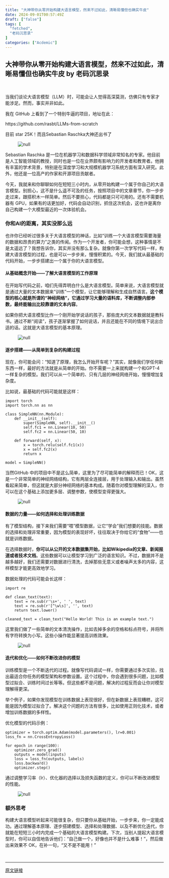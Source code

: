 ```yaml
---
title: "大神带你从零开始构建大语言模型，然来不过如此，清晰易懂但也确实牛皮"
date: 2024-09-01T00:57:49Z
draft: ["false"]
tags: [
  "fetched",
  "老码沉思录"
]
categories: ["Acdemic"]
---
```

大神带你从零开始构建大语言模型，然来不过如此，清晰易懂但也确实牛皮 by 老码沉思录
------
<div><br><p>当我们谈论大语言模型（LLM）时，可能会让人觉得高深莫测，仿佛只有专家才能涉足。然而，事实并非如此。</p><p>我在 GitHub 上看到了一个特别牛逼的项目，地址在此：</p><p>https://github.com/rasbt/LLMs-from-scratch</p><p>目前 star 25K！而且Sebastian Raschka大神还出书了</p><figure><img data-imgfileid="100001676" data-ratio="1.2531328320802004" data-src="https://mmbiz.qpic.cn/mmbiz_png/oXqG8ETvAemaicqmDfdLWCrheDSiav5jPS0dhfoVXqPY5WTGy0DCQFjaxSPHyDufz5G8aS6unjwLtd0FDMq8oGRQ/640?wx_fmt=png&amp;from=appmsg" data-type="png" data-w="1197" title="null" src="https://mmbiz.qpic.cn/mmbiz_png/oXqG8ETvAemaicqmDfdLWCrheDSiav5jPS0dhfoVXqPY5WTGy0DCQFjaxSPHyDufz5G8aS6unjwLtd0FDMq8oGRQ/640?wx_fmt=png&amp;from=appmsg"></figure><p>Sebastian Raschka 是一位在机器学习和数据科学领域非常知名的专家。他目前是人工智能领域的教授，同时也是一位在业界颇有影响力的开发者和教育者。他拥有丰富的学术背景，特别是在深度学习和大规模机器学习系统方面有深入研究。此外，他还是一位高产的作家和开源项目贡献者。</p><p>今天，我就来和你聊聊如何在短短三小时内，从零开始构建一个属于你自己的大语言模型。别担心，这不是什么遥不可及的任务，按照项目中的文章章节，你一步步走过来，跟搭积木一样简单。然后不要担心，代码都是只可可用的。还有不需要机器有 GPU，如果有的话更加好，代码会自动识别，抓住这次机会，这也许是离你自己构建一个大模型最近的一次体验机会。</p><h3>你和AI的距离，其实没那么远</h3><p>也许你已经听过很多关于大语言模型的神话，比如“训练一个大语言模型需要海量的数据和昂贵的算力”之类的传闻。作为一个开发者，你可能会想，这种事情是不是太遥远了？我想告诉你，其实并没有那么复杂。就像你第一次学写代码一样，构建大语言模型的过程，也是可以一步步来，慢慢积累的。今天，我们就从最基础的代码开始，一步步搭建出一个属于你的大语言模型。</p><h4>从基础概念开始——了解大语言模型的工作原理</h4><p>在开始写代码之前，咱们先得弄明白什么是大语言模型。简单来说，大语言模型就是通过大量的文本数据来“训练”一个模型，让它能够理解和生成自然语言。<strong>这个模型的核心就是所谓的“神经网络”，它通过学习大量的语料库，不断调整内部参数，最终能输出比较靠谱的文本内容</strong>。</p><p>如果你把大语言模型比作一个刚开始学说话的孩子，那些庞大的文本数据就是教科书。通过不断“阅读”，孩子逐渐掌握了如何说话，并且还能在不同的情境下说出合适的话。这就是大语言模型的基本原理。</p><figure><img data-imgfileid="100001674" data-ratio="0.4459745762711864" data-src="https://mmbiz.qpic.cn/mmbiz_png/oXqG8ETvAemaicqmDfdLWCrheDSiav5jPSNkYvlOKYAfYknLkcjcajsLBic2fWzg3CuMqBcp709FZKF7fUkYDEPqQ/640?wx_fmt=png&amp;from=appmsg" data-type="png" data-w="1888" title="null" src="https://mmbiz.qpic.cn/mmbiz_png/oXqG8ETvAemaicqmDfdLWCrheDSiav5jPSNkYvlOKYAfYknLkcjcajsLBic2fWzg3CuMqBcp709FZKF7fUkYDEPqQ/640?wx_fmt=png&amp;from=appmsg"></figure><h4>逐步搭建——从简单到复杂的构建过程</h4><p>现在，你可能会问：“知道了原理，我怎么开始开车呢？”其实，就像我们学任何新东西一样，最好的方法就是从简单的开始。你不需要一上来就构建一个和GPT-4一样复杂的模型。我们可以从一个简单的、只有几层的神经网络开始，慢慢增加复杂度。</p><p>比如说，最基础的代码可能就是这样：</p><pre><span></span><code><span>import</span> torch<br><span>import</span> torch.nn <span>as</span> nn<br><br><span>class</span> <span>SimpleNN</span>(nn.Module):<br>    <span>def</span> <span>__init__</span>(<span>self</span>):<br>        <span>super</span>(SimpleNN, <span>self</span>).__init__()<br>        <span>self</span>.fc1 = nn.Linear(<span>10</span>, <span>50</span>)<br>        <span>self</span>.fc2 = nn.Linear(<span>50</span>, <span>10</span>)<br><br>    <span>def</span> <span>forward</span>(<span>self, x</span>):<br>        x = torch.relu(<span>self</span>.fc1(x))<br>        x = <span>self</span>.fc2(x)<br>        <span>return</span> x<br><br>model = SimpleNN()</code></pre><p>当然GitHub 中的项目中不是这么简单，这里为了尽可能简单的解释而已！OK，这是一个非常简单的神经网络结构，它有两层全连接层，用于处理输入和输出。虽然看起来简单，但这就是大部分神经网络的基本构成。随着你对模型理解的深入，你可以在这个基础上添加更多层、调整参数，使模型变得更强大。</p><figure><img data-imgfileid="100001675" data-ratio="1.0200308166409862" data-src="https://mmbiz.qpic.cn/mmbiz_png/oXqG8ETvAemaicqmDfdLWCrheDSiav5jPSaofdbwicAYUNchh5oWsYRHCFnuSCvng5OgEL1lTtxBuqrH6aM0A0zaw/640?wx_fmt=png&amp;from=appmsg" data-type="png" data-w="1298" title="null" src="https://mmbiz.qpic.cn/mmbiz_png/oXqG8ETvAemaicqmDfdLWCrheDSiav5jPSaofdbwicAYUNchh5oWsYRHCFnuSCvng5OgEL1lTtxBuqrH6aM0A0zaw/640?wx_fmt=png&amp;from=appmsg"></figure><h4>数据的力量——如何选择和处理训练数据</h4><p>有了模型结构，接下来我们需要“喂”模型数据，让它“学会”我们想要的技能。数据的选择和处理非常重要，因为模型的表现好坏，往往取决于你给它的“食物”——也就是训练数据。</p><p>在选择数据时，<strong>你可以从公开的文本数据集开始，比如Wikipedia的文章、新闻报道或者技术文档</strong>。这些数据可以让模型学习到广泛的语言知识。不过，数据并不是越多越好，我们还需要对数据进行清洗，去掉那些无意义或者噪声太多的内容，这样模型才能更高效地学习。</p><p>数据处理的代码可能会长这样：</p><pre><span></span><code><span>import</span> re<br><br><span>def</span> <span>clean_text</span>(<span>text</span>):<br>    text = re.sub(<span>r'\s+'</span>, <span>' '</span>, text)<br>    text = re.sub(<span>r'[^\w\s]'</span>, <span>''</span>, text)<br>    <span>return</span> text.lower()<br><br>cleaned_text = clean_text(<span>"Hello World! This is an example text."</span>)</code></pre><p>这里我们做了一些简单的文本清洗操作，比如去掉多余的空格和标点符号，并将所有字符转换为小写。这些小操作能显著提高训练效果。</p><figure><img data-imgfileid="100001678" data-ratio="0.6348993288590604" data-src="https://mmbiz.qpic.cn/mmbiz_png/oXqG8ETvAemaicqmDfdLWCrheDSiav5jPSJKbwYbQ9AvWibE5HxXIWjiaYGymOfTsGiajjiak2VQxric8t0iauzY0OCm4Q/640?wx_fmt=png&amp;from=appmsg" data-type="png" data-w="1490" title="null" src="https://mmbiz.qpic.cn/mmbiz_png/oXqG8ETvAemaicqmDfdLWCrheDSiav5jPSJKbwYbQ9AvWibE5HxXIWjiaYGymOfTsGiajjiak2VQxric8t0iauzY0OCm4Q/640?wx_fmt=png&amp;from=appmsg"></figure><h4>迭代和优化——如何不断改进你的模型</h4><p>训练模型是一个不断迭代的过程。就像写代码调试一样，你需要通过多次实验，找出最适合你任务的模型架构和参数设置。这个过程中，你会遇到很多问题，比如模型过拟合、训练时间过长等等。但这些都不是问题，解决的过程反而会让你对模型理解得更深。</p><p>举个例子，如果你发现模型在训练数据上表现很好，但在新数据上表现糟糕，这可能是因为模型过拟合了。解决这个问题的方法有很多，比如使用正则化技术，或者增加训练数据的多样性。</p><p>优化模型的代码示例：</p><pre><span></span><code>optimizer = torch.optim.Adam(model.parameters(), lr=<span>0.001</span>)<br>loss_fn = nn.CrossEntropyLoss()<br><br><span>for</span> epoch <span>in</span> <span>range</span>(<span>100</span>):<br>    optimizer.zero_grad()<br>    outputs = model(inputs)<br>    loss = loss_fn(outputs, labels)<br>    loss.backward()<br>    optimizer.step()</code></pre><p>通过调整学习率（lr）、优化器的选择以及损失函数的定义，你可以不断改进模型的性能。</p><figure><img data-imgfileid="100001680" data-ratio="0.6786114221724524" data-src="https://mmbiz.qpic.cn/mmbiz_png/oXqG8ETvAemaicqmDfdLWCrheDSiav5jPSdWqCCH7MGL8U5t8qBLFtSicHA1gtrqqG9fyh3AHKu5VeomDyTaEr3DQ/640?wx_fmt=png&amp;from=appmsg" data-type="png" data-w="1786" title="null" src="https://mmbiz.qpic.cn/mmbiz_png/oXqG8ETvAemaicqmDfdLWCrheDSiav5jPSdWqCCH7MGL8U5t8qBLFtSicHA1gtrqqG9fyh3AHKu5VeomDyTaEr3DQ/640?wx_fmt=png&amp;from=appmsg"></figure><h3>额外思考</h3><p>构建大语言模型听起来可能很复杂，但只要你从基础开始，一步步来，你一定能成功。通过理解基本原理、逐步搭建模型、选择和处理数据、以及不断优化迭代，你就能在短短三小时内完成一个基础的大语言模型构建。下次，当别人提起大语言模型时，你可以自信地告诉他们：“自己做一个，好像也并不是什么难事！”，然后做出来效果不 OK，在补一句，“又不是不能用！”</p><p><br></p><p><mp-style-type data-value="3"></mp-style-type></p></div>  
<hr>
<a href="https://mp.weixin.qq.com/s/RR-urlj1aEgLIe3jnFhHdg",target="_blank" rel="noopener noreferrer">原文链接</a>

